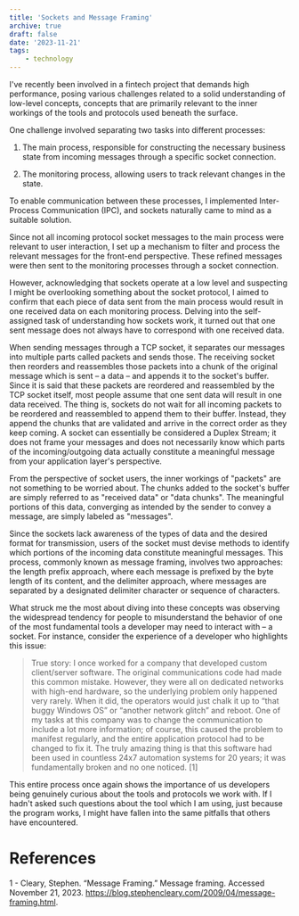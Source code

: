 ```yaml
---
title: 'Sockets and Message Framing'
archive: true
draft: false
date: '2023-11-21'
tags:
    - technology
---
```


I've recently been involved in a fintech project that demands high performance,
posing various challenges related to a solid understanding of low-level
concepts, concepts that are primarily relevant to the inner workings of the
tools and protocols used beneath the surface.


One challenge involved separating two tasks into different processes:

1) The main process, responsible for constructing the necessary business state from
incoming messages through a specific socket connection.

2) The monitoring process, allowing users to track relevant changes in the state.

To enable communication between these processes, I implemented Inter-Process
Communication (IPC), and sockets naturally came to mind as a suitable solution.

Since not all incoming protocol socket messages to the main process were
relevant to user interaction, I set up a mechanism to filter and process the
relevant messages for the front-end perspective. These refined messages were
then sent to the monitoring processes through a socket connection.

However, acknowledging that sockets operate at a low level and suspecting I might
be overlooking something about the socket protocol, I aimed to confirm that each
piece of data sent from the main process would result in one received data on
each monitoring process. Delving into the self-assigned task of understanding
how sockets work, it turned out that one sent message does not always have to
correspond with one received data.

When sending messages through a TCP socket, it separates our messages into
multiple parts called packets and sends those. The receiving socket then
reorders and reassembles those packets into a chunk of the original message which is
sent – a data – and appends it to the socket's buffer. Since it is said that
these packets are reordered and reassembled by the TCP socket itself, most
people assume that one sent data will result in one data received. The thing is,
sockets do not wait for all incoming packets to be reordered and reassembled to
append them to their buffer. Instead, they append the chunks that are validated
and arrive in the correct order as they keep coming. A socket can essentially be
considered a Duplex Stream; it does not frame your messages and does not
necessarily know which parts of the incoming/outgoing data actually constitute a
meaningful message from your application layer's perspective.

From the perspective of socket users, the inner workings of "packets" are not
something to be worried about. The chunks added to the socket's buffer are
simply referred to as "received data" or "data chunks". The meaningful portions
of this data, converging as intended by the sender to convey a message, are
simply labeled as "messages".

Since the sockets lack awareness of the types of data and the desired format for
transmission, users of the socket must devise methods to identify which portions
of the incoming data constitute meaningful messages. This process, commonly
known as message framing, involves two approaches: the length prefix approach,
where each message is prefixed by the byte length of its content, and the
delimiter approach, where messages are separated by a designated delimiter
character or sequence of characters.

What struck me the most about diving into these concepts was observing the
widespread tendency for people to misunderstand the behavior of one of the most
fundamental tools a developer may need to interact with – a socket. For
instance, consider the experience of a developer who highlights this issue:

> True story: I once worked for a company that developed custom client/server
> software. The original communications code had made this common mistake.
> However, they were all on dedicated networks with high-end hardware, so the
> underlying problem only happened very rarely. When it did, the operators would
> just chalk it up to “that buggy Windows OS” or “another network glitch” and
> reboot. One of my tasks at this company was to change the communication to
> include a lot more information; of course, this caused the problem to manifest
> regularly, and the entire application protocol had to be changed to fix it. The
> truly amazing thing is that this software had been used in countless 24x7
> automation systems for 20 years; it was fundamentally broken and no one
> noticed. [1]

This entire process once again shows the importance of us developers being
genuinely curious about the tools and protocols we work with. If I hadn't asked
such questions about the tool which I am using, just because the program works,
I might have fallen into the same pitfalls that others have encountered.

# References

1 - Cleary, Stephen. “Message Framing.” Message framing. Accessed November 21,
   2023. https://blog.stephencleary.com/2009/04/message-framing.html.
